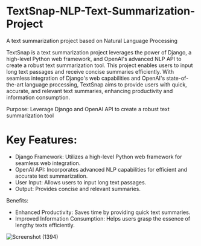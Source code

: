 # TextSnap-NLP-Text-Summarization-Project
A text summarization project based on Natural Language Processing

TextSnap is a text summarization project leverages the power of Django, a high-level Python web framework, and OpenAI's advanced NLP API to create a robust text summarization tool. This project enables users to input long text passages and receive concise summaries efficiently. With seamless integration of Django's web capabilities and OpenAI's state-of-the-art language processing, TextSnap aims to provide users with quick, accurate, and relevant text summaries, enhancing productivity and information consumption.

Purpose: Leverage Django and OpenAI API to create a robust text summarization tool

# Key Features: #

* Django Framework: Utilizes a high-level Python web framework for seamless web integration.
* OpenAI API: Incorporates advanced NLP capabilities for efficient and accurate text summarization.
* User Input: Allows users to input long text passages.
* Output: Provides concise and relevant summaries.

Benefits:
* Enhanced Productivity: Saves time by providing quick text summaries.
* Improved Information Consumption: Helps users grasp the essence of lengthy texts efficiently.

![Screenshot (1394)](https://github.com/user-attachments/assets/a5f1d272-b781-475b-bba3-80f1108f5925)
